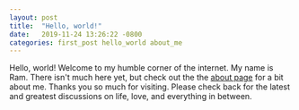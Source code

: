 ```yaml
---
layout: post
title:  "Hello, world!"
date:   2019-11-24 13:26:22 -0800
categories: first_post hello_world about_me
---
```

Hello, world! Welcome to my humble corner of the internet. My name is Ram. There isn't much here yet, but check out the the [about page](/about) for a bit about me. Thanks you so much for visiting. Please check back for the latest and greatest discussions on life, love, and everything in between.
